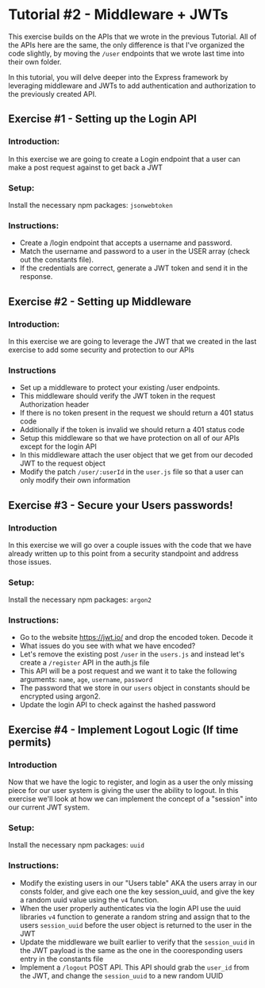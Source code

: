 # Tutorial #2 - Middleware + JWTs
This exercise builds on the APIs that we wrote in the previous Tutorial. All of the APIs here are the same, the only difference is that I've organized the code slightly, by moving the `/user` endpoints that we wrote last time into their own folder.

In this tutorial, you will delve deeper into the Express framework by leveraging middleware and JWTs to add authentication and authorization to the previously created API.

## Exercise #1 - Setting up the Login API
### Introduction:
In this exercise we are going to create a Login endpoint that a user can make a post request against to get back a JWT

### Setup:
Install the necessary npm packages: `jsonwebtoken`

### Instructions:
- Create a /login endpoint that accepts a username and password.
- Match the username and password to a user in the USER array (check out the constants file).
- If the credentials are correct, generate a JWT token and send it in the response.


## Exercise #2 - Setting up Middleware
### Introduction:
In this exercise we are going to leverage the JWT that we created in the last exercise to add some security and protection to our APIs

### Instructions
- Set up a middleware to protect your existing /user endpoints.
- This middleware should verify the JWT token in the request Authorization header
- If there is no token present in the request we should return a 401 status code
- Additionally if the token is invalid we should return a 401 status code
- Setup this middleware so that we have protection on all of our APIs except for the login API
- In this middleware attach the user object that we get from our decoded JWT to the request object
- Modify the patch `/user/:userId` in the `user.js` file so that a user can only modify their own information


## Exercise #3 - Secure your Users passwords!
### Introduction 
In this exercise we will go over a couple issues with the code that we have already written up to this point from a security standpoint and address those issues.

### Setup:
Install the necessary npm packages: `argon2`

### Instructions:
- Go to the website https://jwt.io/ and drop the encoded token. Decode it
- What issues do you see with what we have encoded?
- Let's remove the existing post `/user` in the `users.js` and instead let's create a `/register` API in the auth.js file
- This API will be a post request and we want it to take the following arguments: `name`, `age`, `username`, `password`
- The password that we store in our `users` object in constants should be encrypted using argon2.
- Update the login API to check against the hashed password

## Exercise #4 - Implement Logout Logic (If time permits)
### Introduction
Now that we have the logic to register, and login as a user the only missing piece for our user system is giving the user the ability to logout. In this exercise we'll look at how we can implement the concept of a "session" into our current JWT system.

### Setup:
Install the necessary npm packages: `uuid`

### Instructions:
- Modify the existing users in our "Users table" AKA the users array in our consts folder, and give each one the key session_uuid, and give the key a random uuid value using the `v4` function.
- When the user properly authenticates via the login API use the uuid libraries `v4` function to generate a random string and assign that to the users `session_uuid` before the user object is returned to the user in the JWT
- Update the middleware we built earlier to verify that the `session_uuid` in the JWT payload is the same as the one in the cooresponding users entry in the constants file
- Implement a `/logout` POST API. This API should grab the `user_id` from the JWT, and change the `session_uuid` to a new random UUID


